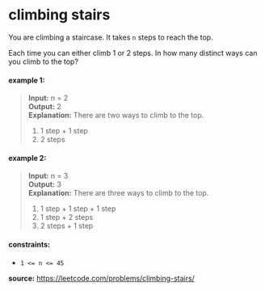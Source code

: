 # climbing stairs
You are climbing a staircase. It takes `n` steps to reach the top.

Each time you can either climb 1 or 2 steps. In how many distinct ways can you climb to the top?

#### example 1:
> **Input:** n = 2  
> **Output:** 2  
> **Explanation:** There are two ways to climb to the top.
> 1. 1 step + 1 step
> 2. 2 steps

#### example 2:
> **Input:** n = 3  
> **Output:** 3  
> **Explanation:** There are three ways to climb to the top.
> 1. 1 step + 1 step + 1 step
> 2. 1 step + 2 steps
> 3. 2 steps + 1 step

#### constraints:
* `1 <= n <= 45`

**source:** https://leetcode.com/problems/climbing-stairs/
